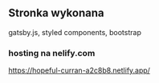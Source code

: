 ## Stronka wykonana
gatsby.js, styled components, bootstrap

### hosting na nelify.com
https://hopeful-curran-a2c8b8.netlify.app/
